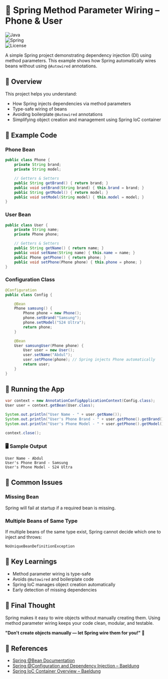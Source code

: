 # 🌱 Spring Method Parameter Wiring – Phone & User

![Java](https://img.shields.io/badge/Java-17-blue)  
![Spring](https://img.shields.io/badge/Spring-7.0.0--M9-green)  
![License](https://img.shields.io/badge/License-MIT-yellow)

A simple Spring project demonstrating dependency injection (DI) using method parameters. This example shows how Spring automatically wires beans without using `@Autowired` annotations.

## 📖 Overview

This project helps you understand:
- How Spring injects dependencies via method parameters
- Type-safe wiring of beans
- Avoiding boilerplate `@Autowired` annotations
- Simplifying object creation and management using Spring IoC container

## 🧩 Example Code

### Phone Bean

```java
public class Phone {
    private String brand;
    private String model;

    // Getters & Setters
    public String getBrand() { return brand; }
    public void setBrand(String brand) { this.brand = brand; }
    public String getModel() { return model; }
    public void setModel(String model) { this.model = model; }
}
```

### User Bean

```java
public class User {
    private String name;
    private Phone phone;

    // Getters & Setters
    public String getName() { return name; }
    public void setName(String name) { this.name = name; }
    public Phone getPhone() { return phone; }
    public void setPhone(Phone phone) { this.phone = phone; }
}
```

### Configuration Class

```java
@Configuration
public class Config {

    @Bean
    Phone samsung() {
        Phone phone = new Phone();
        phone.setBrand("Samsung");
        phone.setModel("S24 Ultra");
        return phone;
    }

    @Bean
    User samsungUser(Phone phone) {
        User user = new User();
        user.setName("Abdul");
        user.setPhone(phone); // Spring injects Phone automatically
        return user;
    }
}
```

## 🚀 Running the App

```java
var context = new AnnotationConfigApplicationContext(Config.class);
User user = context.getBean(User.class);

System.out.println("User Name - " + user.getName());
System.out.println("User's Phone Brand - " + user.getPhone().getBrand());
System.out.println("User's Phone Model - " + user.getPhone().getModel());

context.close();
```

### 🖥️ Sample Output

```
User Name - Abdul
User's Phone Brand - Samsung
User's Phone Model - S24 Ultra
```

## 🚧 Common Issues

### Missing Bean
Spring will fail at startup if a required bean is missing.

### Multiple Beans of Same Type
If multiple beans of the same type exist, Spring cannot decide which one to inject and throws:

```text
NoUniqueBeanDefinitionException
```

## 🎯 Key Learnings

- Method parameter wiring is type-safe
- Avoids `@Autowired` and boilerplate code
- Spring IoC manages object creation automatically
- Early detection of missing dependencies

## 💬 Final Thought

Spring makes it easy to wire objects without manually creating them. Using method parameter wiring keeps your code clean, modular, and testable.

**"Don't create objects manually — let Spring wire them for you!"** 🌱

## 📌 References

- [Spring @Bean Documentation](https://docs.spring.io/spring-framework/docs/current/javadoc-api/org/springframework/context/annotation/Bean.html)
- [Spring @Configuration and Dependency Injection – Baeldung](https://www.baeldung.com/spring-annotation-bean-configuration)
- [Spring IoC Container Overview – Baeldung](https://www.baeldung.com/inversion-control-and-dependency-injection-in-spring)